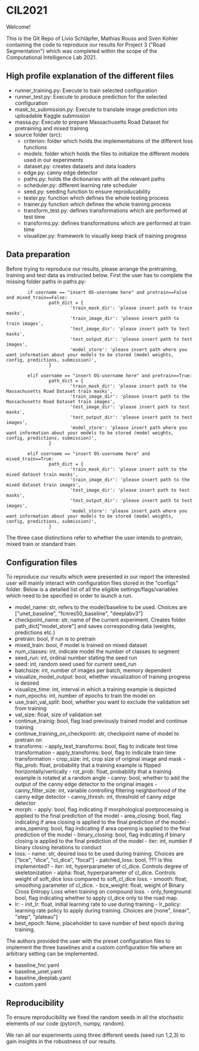 # CIL2021

Welcome!

This is the Git Repo of Livio Schläpfer, Mathias Rouss and Sven Kohler containing the code to reproduce our results for Project 3 ("Road Segmentation") which was completed within the scope of the Computational Intelligence Lab 2021.

## High profile explanation of the different files
- runner_training.py: Execute to train selected configuration
- runner_test.py: Execute to produce prediction for the selected configuration
- mask_to_submission.py: Execute to translate image prediction into uploadable Kaggle submission
- massa.py: Execute to prepare Massachusetts Road Dataset for pretraining and mixed training
- source folder (src):
    - criterion: folder which holds the implementations of the different loss functions
    - models: folder which holds the files to initialize the different models used in our experiments
    - dataset.py: creates datasets and data loaders
    - edge.py: canny edge detector
    - paths.py: holds the dictionaries with all the relevant paths
    - scheduler.py: different learning rate scheduler
    - seed.py: seeding function to ensure reproducability
    - tester.py: function which defines the whole testing process
    - trainer.py function which defines the whole training process
    - transform_test.py: defines transformations which are performed at test time
    - transforms.py: defines transformations which are performed at train time
    - visualizer.py: framework to visually keep track of training progress

## Data preparation
Before trying to reproduce our results, please arrange the pretraining, training and test data as instructed below.
First the user has to complete the missing folder paths in paths.py:

```
        if username == "insert OS-username here" and pretrain==False and mixed_train==False:
                path_dict = {
                        'train_mask_dir': 'please insert path to train masks',
                        'train_image_dir': 'please insert path to train images',
                        'test_image_dir': 'please insert path to test masks',
                        'test_output_dir': 'please insert path to test images',
                        'model_store': 'please insert path where you want information about your models to be stored (model weights, config, predictions, submission)',
                }
        
        elif username == "insert OS-username here" and pretrain==True:
                path_dict = {
                        'train_mask_dir': 'please insert path to the Massachusetts Road Dataset train masks',
                        'train_image_dir': 'please insert path to the Massachusetts Road Dataset train images',
                        'test_image_dir': 'please insert path to test masks',
                        'test_output_dir': 'please insert path to test images',
                        'model_store': 'please insert path where you want information about your models to be stored (model weights, config, predictions, submission)',
                }

        elif username == "insert OS-username here" and mixed_train==True:
                path_dict = {
                        'train_mask_dir': 'please insert path to the mixed dataset train masks',
                        'train_image_dir': 'please insert path to the mixed dataset train images',
                        'test_image_dir': 'please insert path to test masks',
                        'test_output_dir': 'please insert path to test images',
                        'model_store': 'please insert path where you want information about your models to be stored (model weights, config, predictions, submission)',
                }
```
The three case distinctions refer to whether the user intends to pretrain, mixed train or standard train.


## Configuration files

To reproduce our results which were presented in our report the interested user will mainly interact with configuration files stored in the "configs" folder.
Below is a detailed list of all the eligible settings/flags/variables which need to be specified in order to launch a run.

- model_name: str, refers to the model/baseline to be used. Choices are ["unet_baseline", "fcnres50_baseline", "deeplabv3"]
- checkpoint_name: str, name of the current experiment. Creates folder path_dict["model_store"] and saves corresponding data (weights, predictions etc.)
- pretrain: bool, if run is to pretrain
- mixed_train: bool, if model is trained on mixed dataset
- num_classes: int, indicate model the number of classes to segment
- seed_run: int, ordinal number stating the seed run
- seed: int, random seed used for current seed_run
- batchsize: int, number of images per batch, memory dependent
- visualize_model_output: bool, whether visualization of training progress is desired
- visualize_time: int, interval in which a training example is depicted
- num_epochs: int, number of epochs to train the model on
- use_train_val_split: bool, whether you want to exclude the validation set from training
- val_size: float, size of validation set
- continue_trainig: bool, flag load previously trained model and continue training
- continue_training_on_checkpoint: str, checkpoint name of model to pretrain on
- transforms:
        - apply_test_transforms: bool, flag to indicate test time transformation
        - apply_transforms: bool, flag to indicate train time transformation
        - crop_size: int, crop size of original image and mask 
        - flip_prob: float, probability that a training example is flipped horizontally/vertically
        - rot_prob: float, probability that a training example is rotated at a random angle
        - canny: bool, whether to add the output of the canny edge detector to the original images
        - canny_filter_size: int, variable controlling filtering neighborhood of the canny edge detector
        - canny_thresh: int, threshold of canny edge detector
- morph: 
        - apply: bool, flag indicating if morphological postprocessing is applied to the final prediction of the model
        - area_closing: bool, flag indicating if area closing is applied to the final prediction of the model
        - area_opening: bool, flag indicating if area opening is applied to the final prediction of the model
        - binary_closing: bool, flag indicating if binary closing is applied to the final prediction of the model
        - iter: int, number if binary closing iterations to conduct
- loss:
        - name: str, desired loss to be used during training. Choices are ["bce", "dice", "cl_dice", "focal"]
        - patched_loss: bool, ??? is this implemented?
        - iter: int, hyperparameter of cl_dice. Controls degree of skeletonization
        - alpha: float, hyperparameter of cl_dice. Controls weight of soft_dice loss compared to soft_cl_dice loss.
        - smooth: float, smoothing parameter of cl_dice. 
        - bce_weight: float, weight of Binary Cross Entropy Loss when training on compound loss.
        - only_foreground: bool, flag indicating whether to apply cl_dice only to the road map.
- lr:
        - init_lr: float, initial learning rate to use during training
        - lr_policy: learning rate policy to apply during training. Choices are [none", linear", "step", "plateau"]
- best_epoch: None, placeholder to save number of best epoch during training.

The authors provided the user with the preset configuration files to implement the three baselines and a custom configuration file where an arbitrary setting can be implemented.

- baseline_fnc.yaml
- baseline_unet.yaml
- baseline_deeplab.yaml
- custom.yaml

## Reproducibility

To ensure reproducibility we fixed the random seeds in all the stochastic elements of our code (pytorch, numpy, random).

We ran all our experiments using three different seeds (seed run 1,2,3) to gain insights in the robustness of our results.

